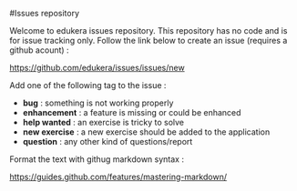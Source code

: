 #Issues repository

Welcome to edukera issues repository. This repository has no code and is for issue tracking only. Follow the link below to create an issue (requires a github acount) :

https://github.com/edukera/issues/issues/new

Add one of the following tag to the issue :
* **bug** : something is not working properly
* **enhancement** : a feature is missing or could be enhanced
* **help wanted** : an exercise is tricky to solve
* **new exercise** : a new exercise should be added to the application
* **question** : any other kind of questions/report

Format the text with githug markdown syntax :

https://guides.github.com/features/mastering-markdown/
